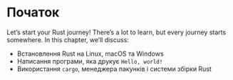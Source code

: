 # Початок

Let’s start your Rust journey! There’s a lot to learn, but every journey starts somewhere. In this chapter, we’ll discuss:

* Встановлення Rust на Linux, macOS та Windows
* Написання програми, яка друкує `Hello, world!`
* Використання `cargo`, менеджера пакунків і системи збірки Rust
